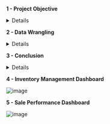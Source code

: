 **1 - Project Objective**
<details><summary>Details</summary>
<p>
  
The author will play as a data analyst role, who will process the dataset from start to end to 
- provide valuable Power BI dashboards serving for strategic purpose of the business.
- propose the most appropriated strategies/ recommendations to boost the company growth.

</p>
</details> 

**2 - Data Wrangling**
<details><summary>Details</summary>
<p>
  
At this stage, an analysis of a transactional dataset from a non-retail UK company called UCI, conducted using SQL queries, revealed that 96.86% of the rows contained sales data (524,917 rows), 1.71% of the rows contained cancellation data (9,251 rows), 0.97% of the rows were duplicates (5,268 rows), 0.46% of the rows were test cases (2,470 rows), and 3 rows contained vague values labeled "Adjust bad debt." The data was collected from December 1, 2010 to December 9, 2011. 

![image](https://github.com/Huyen-P/UCI_Online_Retail_Analysis/assets/72473316/1ea9192a-7ac9-4f40-aec9-e7da49715d52)
Figure 1 - HomePage Dashboard, which summarize the result from data cleaning process

To categorize the whole data set into 5 groups including sales, cancellation, dupplicated, test case and vague rows, the DA went through the following steps:
- Review the raw dataset from Excel format to get more farmiliar with the dataset and take note any points of the weirdness, such as data type issue, missing data, empty cells, contaminated data, invalid data. This step can be done by using Filter  and Comment functions on Excel.
- Set the right data type for each column from Excel.
- Import the data excel file to SQL after finishing the Excel review and set up stage.
- Conduct an exploratory data analysis (EDA) in SQL based on the key notes beforehands at the Excel review stage.
- Conclude and group the main categories of the dataset: sale_view and cancellation_view, which are excluded duplicated rows, test case rows and vague rows.
- Decide next steps to process for each data category.
The initial data cleaning SQL script and steps can foud here (link).
Since the initial result from this EDA stage indicate that the dataset mainly involve to sale and cancelled rows, the DA can shape the main research and sub research questions of this project in relation to inventory management and sale/ marketing promotions in the next part.

</p>
</details> 

**3 - Conclusion**
<details><summary>Details</summary>
<p>
  
- In conclusion, this project centered on the analysis of a retail dataset with the objective of providing valuable insights through Power BI dashboards to strategically support the growth of a non-store UK company, UCI.
- The data wrangling process involved a meticulous review of the dataset, SQL analysis, and categorization into 5 data groups including sales, cancellations, duplicates, test cases, and vague rows. The main research question focused on identifying beneficial business strategies for UCI's growth in the coming year, with sub-questions addressing inventory management and sales optimization.
- The descriptive data analysis delved into inventory management and sales performance, utilizing features such as Demand, MeanDemand, Revenue, and others. Power BI dashboards, including Inventory Management and Sale Performance, were constructed to visualize insights derived from the analysis. The discussion highlighted the importance of considering both sales and cancellation data for precise evaluation, as exemplified by the distinction between demand and sold revenue or quantity for the highest-demand product with StockCode "84879" (ASSORTED COLOR BIRD ORNAMENT) during the period from December 1, 2010, to December 9, 2011. However, the provided dashboards can be used to analyze relevant insights for any products in the dataset, depending on the specific requirements of the business.
- Despite the comprehensive analysis, the project acknowledged limitations related to inconsistent UnitPrices for products with the same StockCode in the dataset. To address these challenges, a call for a robust data improvement process was emphasized, involving meticulous cleaning, standardization, validation, and thorough documentation to ensure data integrity, boost decision-making confidence, enhance model reliability, and improve overall operational efficiency.
- In essence, this project not only provided actionable recommendations for UCI's growth strategies but also underscored the critical importance of maintaining a clean and standardized dataset for reliable and effective data-driven decision-making in the business context.
</p>
</details> 

**4 - Inventory Management Dashboard**

![image](https://github.com/Huyen-P/UCI_Online_Retail_Analysis/assets/72473316/6d1e7d55-d757-4a75-a4ac-f6754f53d91e)

**5 - Sale Performance Dashboard**

![image](https://github.com/Huyen-P/UCI_Online_Retail_Analysis/assets/72473316/ff64ec62-3dcf-4b22-add3-5131a7a912ed)


